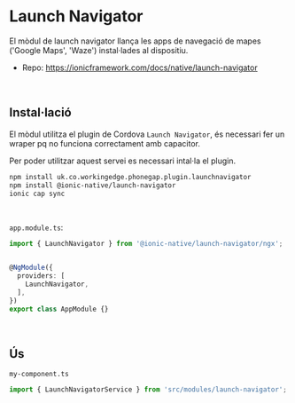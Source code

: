 # Launch Navigator

El mòdul de launch navigator llança les apps de navegació de mapes ('Google Maps', 'Waze') instal·lades al dispositiu.

- Repo: <https://ionicframework.com/docs/native/launch-navigator>

<br />

## Instal·lació

El mòdul utilitza el plugin de Cordova `Launch Navigator`, és necessari fer un wraper pq no funciona correctament amb capacitor.

Per poder utilitzar aquest servei es necessari intal·la el plugin.

```sh
npm install uk.co.workingedge.phonegap.plugin.launchnavigator
npm install @ionic-native/launch-navigator
ionic cap sync
```

<br />

`app.module.ts`:

```typescript
import { LaunchNavigator } from '@ionic-native/launch-navigator/ngx';


@NgModule({
  providers: [
    LaunchNavigator,
  ],
})
export class AppModule {}
```
<br />

## Ús

`my-component.ts`
```typescript
import { LaunchNavigatorService } from 'src/modules/launch-navigator';
```